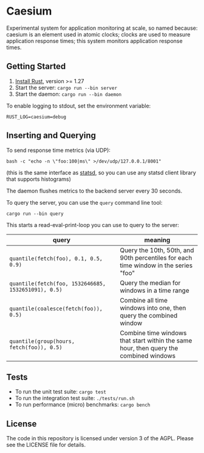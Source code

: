 Caesium
=======

Experimental system for application monitoring at scale, so named because: caesium is an element used in atomic clocks; clocks are used to measure application response times; this system monitors application response times.


Getting Started
---------------

1. [Install Rust](https://www.rust-lang.org/en-US/install.html), version >= 1.27
2. Start the server: `cargo run --bin server`
3. Start the daemon: `cargo run --bin daemon`

To enable logging to stdout, set the environment variable:
```
RUST_LOG=caesium=debug
```


Inserting and Querying
----------------------

To send response time metrics (via UDP):
```
bash -c "echo -n \"foo:100|ms\" >/dev/udp/127.0.0.1/8001"
```
(this is the same interface as [statsd](https://github.com/etsy/statsd/), so you can use any statsd client library that supports histograms)

The daemon flushes metrics to the backend server every 30 seconds.

To query the server, you can use the `query` command line tool:
```
cargo run --bin query
```

This starts a read-eval-print-loop you can use to query to the server:

| query | meaning |
| ----- | ------- |
| `quantile(fetch(foo), 0.1, 0.5, 0.9)` | Query the 10th, 50th, and 90th percentiles for each time window in the series "foo" |
| `quantile(fetch(foo, 1532646685, 1532651091), 0.5)` | Query the median for windows in a time range |
| `quantile(coalesce(fetch(foo)), 0.5)` | Combine all time windows into one, then query the combined window |
| `quantile(group(hours, fetch(foo)), 0.5)` | Combine time windows that start within the same hour, then query the combined windows |


Tests
-----

* To run the unit test suite: `cargo test`
* To run the integration test suite: `./tests/run.sh`
* To run performance (micro) benchmarks: `cargo bench`


License
-------
The code in this repository is licensed under version 3 of the AGPL. Please see the LICENSE file for details.
